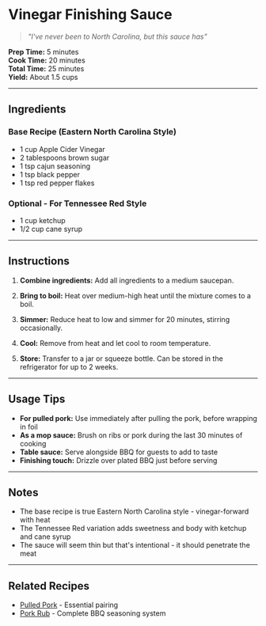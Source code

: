 # Vinegar Finishing Sauce

> *"I've never been to North Carolina, but this sauce has"*

**Prep Time:** 5 minutes  
**Cook Time:** 20 minutes  
**Total Time:** 25 minutes  
**Yield:** About 1.5 cups  

---

## Ingredients

### Base Recipe (Eastern North Carolina Style)
- 1 cup Apple Cider Vinegar
- 2 tablespoons brown sugar
- 1 tsp cajun seasoning
- 1 tsp black pepper
- 1 tsp red pepper flakes

### Optional - For Tennessee Red Style
- 1 cup ketchup
- 1/2 cup cane syrup

---

## Instructions

1. **Combine ingredients:** Add all ingredients to a medium saucepan.

2. **Bring to boil:** Heat over medium-high heat until the mixture comes to a boil.

3. **Simmer:** Reduce heat to low and simmer for 20 minutes, stirring occasionally.

4. **Cool:** Remove from heat and let cool to room temperature.

5. **Store:** Transfer to a jar or squeeze bottle. Can be stored in the refrigerator for up to 2 weeks.

---

## Usage Tips

- **For pulled pork:** Use immediately after pulling the pork, before wrapping in foil
- **As a mop sauce:** Brush on ribs or pork during the last 30 minutes of cooking
- **Table sauce:** Serve alongside BBQ for guests to add to taste
- **Finishing touch:** Drizzle over plated BBQ just before serving

---

## Notes

- The base recipe is true Eastern North Carolina style - vinegar-forward with heat
- The Tennessee Red variation adds sweetness and body with ketchup and cane syrup
- The sauce will seem thin but that's intentional - it should penetrate the meat

---

## Related Recipes

- [Pulled Pork](../mains/pulled-pork.md) - Essential pairing
- [Pork Rub](../sauces-rubs/pork-rub.md) - Complete BBQ seasoning system
